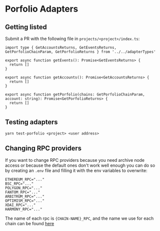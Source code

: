 # Porfolio Adapters

## Getting listed

Submit a PR with the following file in `projects/<project>/index.ts`:

```
import type { GetAccountsReturns, GetEventsReturns, GetPorfolioChainParam, GetPorfolioReturns } from '../../adapterTypes'

export async function getEvents(): Promise<GetEventsReturns> {
  return []
}

export async function getAccounts(): Promise<GetAccountsReturns> {
  return []
}

export async function getPorfolio(chains: GetPorfolioChainParam, account: string): Promise<GetPorfolioReturns> {
  return []
}
```

## Testing adapters

```
yarn test-porfolio <project> <user address>
```

## Changing RPC providers

If you want to change RPC providers because you need archive node access or because the default ones don't work well enough you can do so by creating an `.env` file and filling it with the env variables to overwrite:

```
ETHEREUM_RPC="..."
BSC_RPC="..."
POLYGON_RPC="..."
FANTOM_RPC="..."
ARBITRUM_RPC="..."
OPTIMISM_RPC="..."
XDAI_RPC="..."
HARMONY_RPC="..."
```

The name of each rpc is `{CHAIN-NAME}_RPC`, and the name we use for each chain can be found [here](https://github.com/DefiLlama/defillama-sdk/blob/master/src/general.ts#L33)
